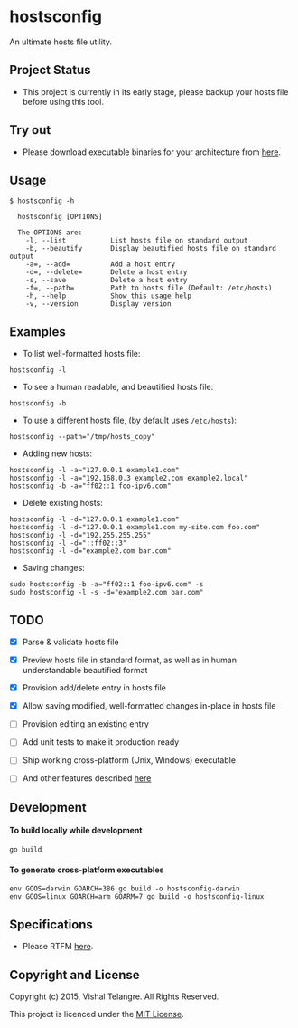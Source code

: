 # hostsconfig

An ultimate hosts file utility.


## Project Status

- This project is currently in its early stage, please backup your hosts file before using this tool.


## Try out

- Please download executable binaries for your architecture from [here](https://github.com/vishaltelangre/hostsconfig/releases).


## Usage

```
$ hostsconfig -h
```

```
  hostsconfig [OPTIONS]

  The OPTIONS are:
    -l, --list           List hosts file on standard output
    -b, --beautify       Display beautified hosts file on standard output
    -a=, --add=          Add a host entry
    -d=, --delete=       Delete a host entry
    -s, --save           Delete a host entry
    -f=, --path=         Path to hosts file (Default: /etc/hosts)
    -h, --help           Show this usage help
    -v, --version        Display version
```


## Examples

- To list well-formatted hosts file:

```
hostsconfig -l
```

- To see a human readable, and beautified hosts file:

```
hostsconfig -b
```

- To use a different hosts file, (by default uses `/etc/hosts`):

```
hostsconfig --path="/tmp/hosts_copy"
```

- Adding new hosts:

```
hostsconfig -l -a="127.0.0.1 example1.com"
hostsconfig -l -a="192.168.0.3 example2.com example2.local"
hostsconfig -b -a="ff02::1 foo-ipv6.com"
```

- Delete existing hosts:

```
hostsconfig -l -d="127.0.0.1 example1.com"
hostsconfig -l -d="127.0.0.1 example1.com my-site.com foo.com"
hostsconfig -l -d="192.255.255.255"
hostsconfig -l -d="::ff02::3"
hostsconfig -l -d="example2.com bar.com"
```

- Saving changes:

```
sudo hostsconfig -b -a="ff02::1 foo-ipv6.com" -s
sudo hostsconfig -l -s -d="example2.com bar.com"
```


## TODO

- [x] Parse & validate hosts file
- [x] Preview hosts file in standard format, as well as in human understandable beautified format
- [x] Provision add/delete entry in hosts file
- [x] Allow saving modified, well-formatted changes in-place in hosts file
- [ ] Provision editing an existing entry
- [ ] Add unit tests to make it production ready
- [ ] Ship working cross-platform (Unix, Windows) executable
- [ ] And other features described [here](https://github.com/vishaltelangre/life/issues/1)


## Development

#### To build locally while development

```
go build
```

#### To generate cross-platform executables

```
env GOOS=darwin GOARCH=386 go build -o hostsconfig-darwin
env GOOS=linux GOARCH=arm GOARM=7 go build -o hostsconfig-linux
```


## Specifications

- Please RTFM [here](http://man7.org/linux/man-pages/man5/hosts.5.html).


## Copyright and License

Copyright (c) 2015, Vishal Telangre. All Rights Reserved.

This project is licenced under the [MIT License](LICENSE.md).